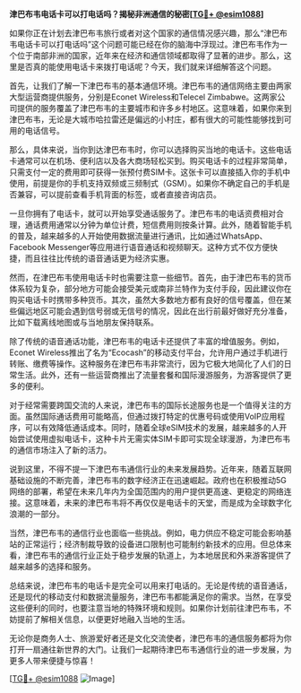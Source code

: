 **津巴布韦电话卡可以打电话吗？揭秘非洲通信的秘密[[TG💪+ @esim1088](https://t.me/s/esim1088)]**

如果你正在计划去津巴布韦旅行或者对这个国家的通信情况感兴趣，那么“津巴布韦电话卡可以打电话吗”这个问题可能已经在你的脑海中浮现过。津巴布韦作为一个位于南部非洲的国家，近年来在经济和通信领域都取得了显著的进步。那么，这里是否真的能使用电话卡来拨打电话呢？今天，我们就来详细解答这个问题。

首先，让我们了解一下津巴布韦的基本通信环境。津巴布韦的通信网络主要由两家大型运营商提供服务，分别是Econet Wireless和Telecel Zimbabwe。这两家公司提供的服务覆盖了津巴布韦的主要城市和许多乡村地区。这意味着，如果你来到津巴布韦，无论是大城市哈拉雷还是偏远的小村庄，都有很大的可能性能够找到可用的电话信号。

那么，具体来说，当你到达津巴布韦时，你可以选择购买当地的电话卡。这些电话卡通常可以在机场、便利店以及各大商场轻松买到。购买电话卡的过程非常简单，只需支付一定的费用即可获得一张预付费SIM卡。这张卡可以直接插入你的手机中使用，前提是你的手机支持双频或三频制式（GSM）。如果你不确定自己的手机是否兼容，可以提前查看手机背面的标签，或者直接咨询店员。

一旦你拥有了电话卡，就可以开始享受通话服务了。津巴布韦的电话资费相对合理，通话费用通常以分钟为单位计费，短信费用则按条计算。此外，随着智能手机的普及，越来越多的人开始使用数据流量进行通讯，比如通过WhatsApp、Facebook Messenger等应用进行语音通话和视频聊天。这种方式不仅方便快捷，而且往往比传统的语音通话更为经济实惠。

然而，在津巴布韦使用电话卡时也需要注意一些细节。首先，由于津巴布韦的货币体系较为复杂，部分地方可能会接受美元或南非兰特作为支付手段，因此建议你在购买电话卡时携带多种货币。其次，虽然大多数地方都有良好的信号覆盖，但在某些偏远地区可能会遇到信号弱或无信号的情况，因此在出行前最好做好充分准备，比如下载离线地图或与当地朋友保持联系。

除了传统的语音通话功能，津巴布韦的电话卡还提供了丰富的增值服务。例如，Econet Wireless推出了名为“Ecocash”的移动支付平台，允许用户通过手机进行转账、缴费等操作。这种服务在津巴布韦非常流行，因为它极大地简化了人们的日常生活。此外，还有一些运营商推出了流量套餐和国际漫游服务，为游客提供了更多的便利。

对于经常需要跨国交流的人来说，津巴布韦的国际长途服务也是一个值得关注的方面。虽然国际通话费用可能略高，但通过拨打特定的优惠号码或使用VoIP应用程序，可以有效降低通话成本。同时，随着全球eSIM技术的发展，越来越多的人开始尝试使用虚拟电话卡，这种卡片无需实体SIM卡即可实现全球漫游，为津巴布韦的通信市场注入了新的活力。

说到这里，不得不提一下津巴布韦通信行业的未来发展趋势。近年来，随着互联网基础设施的不断完善，津巴布韦的数字经济正在迅速崛起。政府也在积极推动5G网络的部署，希望在未来几年内为全国范围内的用户提供更高速、更稳定的网络连接。这意味着，未来的津巴布韦将不再仅仅是电话卡的天堂，而是成为全球数字化浪潮的一部分。

当然，津巴布韦的通信行业也面临一些挑战。例如，电力供应不稳定可能会影响基站的正常运行；经济制裁导致的设备进口限制也可能制约新技术的应用。但总体来看，津巴布韦的通信行业正处于稳步发展的轨道上，为本地居民和外来游客提供了越来越多的选择和服务。

总结来说，津巴布韦的电话卡是完全可以用来打电话的。无论是传统的语音通话，还是现代的移动支付和数据流量服务，津巴布韦都能满足你的需求。当然，在享受这些便利的同时，也要注意当地的特殊环境和规则。如果你计划前往津巴布韦，不妨提前了解相关信息，以便更好地融入当地的生活。

无论你是商务人士、旅游爱好者还是文化交流使者，津巴布韦的通信服务都将为你打开一扇通往新世界的大门。让我们一起期待津巴布韦通信行业的进一步发展，为更多人带来便捷与惊喜！

[[TG💪+ @esim1088](https://t.me/s/esim1088) ![Image](https://i.postimg.cc/4NQfJmqS/Snipaste-2025-05-13-00-14-12.png)]
